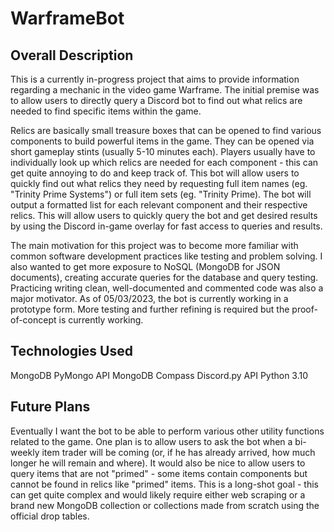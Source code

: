 # WarframeBot
## Overall Description
This is a currently in-progress project that aims to provide information regarding a mechanic in the video game Warframe. The initial premise was to allow users to directly query a Discord bot to find out what relics are needed to find specific items within the game. 

Relics are basically small treasure boxes that can be opened to find various components to build powerful items in the game. They can be opened via short gameplay stints (usually 5-10 minutes each). Players usually have to individually look up which relics are needed for each component - this can get quite annoying to do and keep track of. This bot will allow users to quickly find out what relics they need by requesting full item names (eg. "Trinity Prime Systems") or full item sets (eg. "Trinity Prime). The bot will output a formatted list for each relevant component and their respective relics. This will allow users to quickly query the bot and get desired results by using the Discord in-game overlay for fast access to queries and results. 

The main motivation for this project was to become more familiar with common software development practices like testing and problem solving. I also wanted to get more exposure to NoSQL (MongoDB for JSON documents), creating accurate queries for the database and query testing. Practicing writing clean, well-documented and commented code was also a major motivator. As of 05/03/2023, the bot is currently working in a prototype form. More testing and further refining is required but the proof-of-concept is currently working. 

## Technologies Used
MongoDB PyMongo API
MongoDB Compass
Discord.py API
Python 3.10

## Future Plans
Eventually I want the bot to be able to perform various other utility functions related to the game. One plan is to allow users to ask the bot when a bi-weekly item trader will be coming (or, if he has already arrived, how much longer he will remain and where). It would also be nice to allow users to query items that are not "primed" - some items contain components but cannot be found in relics like "primed" items. This is a long-shot goal - this can get quite complex and would likely require either web scraping or a brand new MongoDB collection or collections made from scratch using the official drop tables. 
